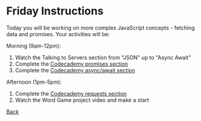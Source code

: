 # Friday Instructions

Today you will be working on more complex JavaScript concepts - fetching data and promises. Your activities will be:

Morning (9am-12pm):
1. Watch the Talking to Servers section from "JSON" up to "Async Await"
2. Complete the [Codecademy promises section](https://www.codecademy.com/courses/learn-intermediate-javascript/lessons/promises/exercises/introduction)
3. Complete the [Codecademy async/await section](https://www.codecademy.com/courses/learn-intermediate-javascript/lessons/async-await/exercises/introduction)

Afternoon (1pm-5pm):
1. Complete the [Codecademy requests section](https://www.codecademy.com/courses/learn-intermediate-javascript/articles/http-requests)
2. Watch the Word Game project video and make a start

[Back](week-2-links.md)
